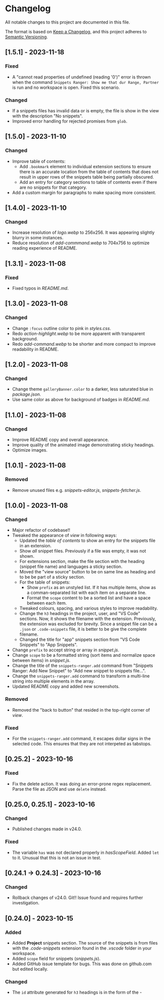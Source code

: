 # Changelog

All notable changes to this project are documented in this file.

The format is based on [Keep a Changelog](https://keepachangelog.com/en/1.0.0/),
and this project adheres to [Semantic Versioning](https://semver.org/spec/v2.0.0.html).

## [1.5.1] - 2023-11-18

### Fixed

- A "cannot read properties of undefined (reading '0')" error is thrown when the command `Snippets Ranger: Show me that dur Range, Partner` is run and no workspace is open. Fixed this scenario.

### Changed

- If a snippets files has invalid data or is empty, the file is show in the view with the description "No snippets".
- Improved error handling for rejected promises from `glob`.

## [1.5.0] - 2023-11-10

### Changed

- Improve table of contents:
	- Add `.bookmark` element to individual extension sections to ensure there is an accurate location from the table of contents that does not result in upper rows of the snippets table being partially obscured.
	- Add an entry for category sections to table of contents even if there are no snippets for that category.
- Add a custom margin for paragraphs to make spacing more consistent.

## [1.4.0] - 2023-11-10

### Changed

- Increase resolution of *logo.webp* to 256x256. It was appearing slightly blurry in some instances.
- Reduce resolution of *add-commmand.webp* to 704x756 to optimize reading experience of README.

## [1.3.1] - 2023-11-08

### Fixed

- Fixed typos in *README.md*.

## [1.3.0] - 2023-11-08

### Changed

- Change `:focus` outline color to pink in *styles.css*.
- Redo *action-highlight.webp* to be more apparent with transparent background.
- Redo *add-command.webp* to be shorter and more compact to improve readability in README.

## [1.2.0] - 2023-11-08

### Changed

- Change theme `galleryBanner.color` to a darker, less saturated blue in *package.json*.
- Use same color as above for background of badges in *README.md*.

## [1.1.0] - 2023-11-08

### Changed

- Improve README copy and overall appearance.
- Improve quality of the animated image demonstrating sticky headings.
- Optimize images.

## [1.0.1] - 2023-11-08

### Removed

- Remove unused files e.g. *snippets-editor.js*, *snippets-fetcher.js*.

## [1.0.0] - 2023-11-08

### Changed

- Major refactor of codebase!!
- Tweaked the appearance of *view* in following ways:
	- Updated the *table of contents* to show an entry for the snippets file in an extension.
	- Show *all* snippet files. Previously if a file was empty, it was not shown.
	- For extensions section, make the file section with the heading (snippet file name) and languages a sticky section.
	- Moved the "view source" button to be on same line as heading and to be be part of a sticky section.
	- For the table of snippets:
		- Show `prefix` as an unstyled list. If it has multiple items, show as a comman-separated list
		 with each item on a separate line.
		- Format the `scope` content to be a sorted list and have a space between each item.
	- Tweaked colours, spacing, and various styles to improve readability.
	- Change the `h3` headings in the project, user, and "VS Code" sections. Now, it shows the filename with the extension. Previously, the extension was excluded for brevity. Since a snippet file can be a `.json` or `.code-snippets` file, it is better to be give the complete filename.
	- Changed the title for "app" snippets section from "VS Code Snippets" to "App Snippets".
- Change `prefix` to accept string or array in *snippet.js*.
- Change `scope` to be a formatted string (sort items and normalize space between items) in *snippet.js*.
- Change the title of the `snippets-ranger.add` command from "Snippets Ranger: Add New Snippet" to "Add new snippet to snippets file...".
- Change the `snippets-ranger.add` command to transform a multi-line string into multiple elements in the array.
- Updated README copy and added new screenshots.

### Removed

- Removed the "back to button" that resided in the top-right corner of *view*.

### Fixed

- For the `snippets-ranger.add` command, it escapes dollar signs in the selected code. This ensures that they are not interpeted as tabstops.

## [0.25.2] - 2023-10-16

### Fixed

- Fix the delete action. It was doing an error-prone regex replacement. Parse the file as JSON and use `delete` instead.

## [0.25.0, 0.25.1] - 2023-10-16

### Changed

- Published changes made in v24.0.

### Fixed

- The variable `has` was not declared properly in *hasScopeField*. Added `let` to it. Unusual that this is not an issue in test.

## [0.24.1 -> 0.24.3] - 2023-10-16

### Changed

- Rollback changes of v24.0. Git!! Issue found and requires further investigation.

## [0.24.0] - 2023-10-15

### Added

- Added **Project** snippets section. The source of the snippets is from files with the *.code-snippets* extension found in the *.vscode* folder in your workspace.
- Added `scope` field for snippets (*snippets.js*).
- Added GitHub issue template for bugs. This was done on github.com but edited locally.

### Changed

- The `id` attribute generated for `h3` headings is in the form of the *<section-id>-<title>*. Now the `title` portion is slugified. This ensures that there are no unwanted characters that can break links for table of contents.
- The `scope` field is shown in tables when there is at least one instance of the field in the **project**, **user** and **vs code** snippet files.
- Updated animated image demonstrating UI to reflect that project snippets are there now also. I used WebP instead of GIF for better compression/quality.
- Some refactoring to improve readability.
- Updated tests to reflect changes.

### Fixed

- There was some whitespace in `<img src="img/screenshots/demo.webp" ...` in the README.md that broke `vsce package`!

## [0.23.0] - 2023-10-14

### Changed

- Updated README. Removed *Installation* section and improved copy.

## [0.22.2] - 2023-10-14

### Fixed

- Escaped backslashes (2 consecutive backslashes) were not appearing correctly in HTML output. e.g a snippet with a `body` of "\\${num};" appears as "\${num}".

### Changed

- Modify *webpack.config.js* to work with Node v18.x. It was throwing a ['ERR_OSSL_EVP_UNSUPPORTED' error](https://stackoverflow.com/questions/69394632/webpack-build-failing-with-err-ossl-evp-unsupported) whose cause is: "it’s likely that your application or a module you’re using is attempting to use an algorithm or key size which is no longer allowed by default with OpenSSL 3.0".
- Updated tests in *formatter.test.js*.
- Updated secret for GitHub Action to publish automatically.

## [0.22.1] - 2022-06-29

### Fixed

- Add "main" and "master" branches to GitHub Action. It did not start for some reason!

## [0.22.0] - 2022-06-29

### Changed

- Update GitHub Action to latest major version (version 1).
- Update *.eslintrc.json* to use `eslint-config-node-roboleary` config.

### Fixed

- Autofixed some mistakes caught by ESLint.

## [0.21.2] - 2022-06-12

### Fixed

- Update vsce to latest.

## [0.21.1] - 2022-06-12

### Fixed

- The `scripts` needed to be updated to work with latest Node. An issue with webpack ERR_OSSL_EVP_UNSUPPORTED.

## [0.21.0] - 2022-06-12

### Added

- Added sponsorship url to `package.json`

## [0.20.2] - 2021-07-05

### Fixed

- Fixed spacing between headings. The text of the *h3* was getting slightly truncated at the top when the tab is less than 800px.

### Changed

- Edited "add-new.jpg" explanation of *add new* command. Changed bg color and made into smaller webp.

## [0.20.1] - 2021-05-09

### Fixed

- Mistake in README about installation.

## [0.20.0] - 2021-05-09

### Changed

- Changed README format.
- Updated demo.gif.

## [0.19.0] - 2021-04-25

### Changed

- Moved "Go to top" floating button to the top right side. Only appears when table of contents is out of view.

## [0.18.0] - 2021-04-24

### Changed

- Moved "Go to top" floating button to the left-hand side. On thr right-hand side, it floats above the action buttons, which could lead to a fat finger mistake.
- Updated add-new.jpg to blend in better with surrounding text. Reduced font-size of text in the figure.

## [0.17.0] - 2021-04-23

### Added

- Delete action.

### Changed

- Edit action to open snippet with the cursor at the first character of the snippet name.
- Improved appearance at different viewport sizes.

## [0.16.0] - 2021-04-22

### Changed

- For edit action, move the cursor to the specified position, as well as reveal the range.

## [0.15.1] - 2021-04-22

### Changed

- Fix typo in README.md.

## [0.15.0] - 2021-04-22

### Changed

- Improved add-new.jpg.
- Small edits in README.md.

## [0.14.0] - 2021-04-22

### Added

- Added *edit* action button to tables.

### Changed

- Updated README with new demo GIF and images.

## [0.13.0] - 2021-03-31

### Changed

- Changed table highlight colors.
- Improved README.

## [0.12.0] - 2021-03-31

### Changed

- Changed the "Add new snippet" command to open up the built-in  "open snippets" quickPick to make it possible to add a snippet to any type of snippet file.
- Changed `toString()` in `snippets.js` to include a new line at the start of the string.
- Edited the README for the "Add new snippet" command. Replaced the GIF with a photo showing the step-by-step actions of adding a new snippet.

## [0.11.0] - 2021-03-30

### Changed

- Improved formatting of `body` in View to show tabs and line breaks. Changed `Formatter.escapeHtml()`.
- Refactored `Snippets` and `SnippetsEditor` to simplify code.

### Added

- Tests: formatter.test.js,  snippet.test.js.

## [0.10.0] - 2021-03-29

### Added

- `Snippets Ranger: Add new snippet` command.

## [0.9.0] - 2021-03-28

### Changed

- Changed loading GIF. This reduced the extension size from 355KB to 62KB.

## [0.8.0] - 2021-01-06

### Added

- Github action to publish to VS Code marketplace and Open VSX.

## [0.7.2] - 2020-11-17

### Fixed

- Always show loading GIF. The reveal animation for the GIF doesn't run, it seems that the thread doesn't get time once it starts the async fetching of snippets!

## [0.7.1] - 2020-11-16

### Fixed

- Introduced a bug when refactoring view.js. Fixed the reference variables.

## [0.7.0] - 2020-11-16

### Added

- To retain the webview content when the panel is not in focus, added `retainContextWhenHidden: true`. This improves rendering time when switching between editor tabs, but requires more resources overall. A necessary tradeoff.
- Added download and install badges to *readme.md*.
- Added a loading screen to show after 3/4 of a second.

### Changed

- Tidied up code to remove remaining ES Lint errors.

## [0.6.0] - 2020-11-12

### Added

- Loading text for webview
- Added a test for the extension

### Fixed

- For Linux, there was an issue with the file path for user extensions, which lead to the extension not loading.

## [0.5.0] - 2020-09-28

### Added

- Added "View Source File" button.
- Added a version of logo as a github sharing picture.

## [0.4.1] - 2020-09-05

### Fixed

- When clicking on one of the Table of Contents links, the paragraph part of the section is obscured when shown. Adjusted margin, so this does not happen.

## [0.4.0] - 2020-09-05

### Added

- Added Demo gif to *README.md*.

### Changed

- Improved styles for light mode, dark mode, and high contrast mode.
- Change title for Extension TOC entries to be the display name of the Extension.
- Changed title for Extension Snippets to be the display name of the Extension.
- Changed languages associated with an extension snippets file into an unordered list (it was a string in a paragraph).

## [0.3.0] - 2020-09-04

### Added

- Go to top link.

### Changed

- Changed logo.
- Changed z-index on h4 so that it slides under h3 and h2 on scroll.
- Added node engines to package.json to stop ES Lint reporting unsupported features errors.
- Update rules ES Lint config.
- Adding formatting of snippets to ensure data is consistent and that the body can be shown on a webpage without formatting issues. Added *snippet.js* which will ensure that *description* is set to blank if it is undefined, and that *body* is always an array. Added *escapeBody()* to *Formatter.js* that will escape markup in the *body* array and concatenate it into a well-formatted string for use in the webview.
- Changed webpack config to minify the stylesheet.

## [0.2.0] - 2020-09-01

### Added

- Show extension snippets in webview.
- Added a Table of Contents.

## [0.1.0] - 2020-08-31

### Added

- Initial release. Shows user and app snippets.
